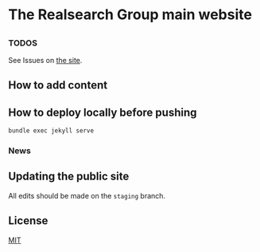 # The Realsearch Group main website

##


### TODOS

See Issues on [the site](https://github.com/RealsearchGroup/RealsearchGroup.github.io/issues).

## How to add content

## How to deploy locally before pushing

`bundle exec jekyll serve`

### News

## Updating the public site

All edits should be made on the `staging` branch.


## License

[MIT](http://opensource.org/licenses/MIT)
